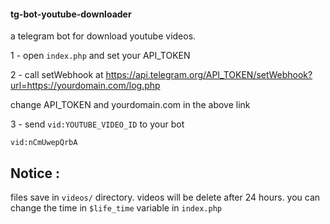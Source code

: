 #### tg-bot-youtube-downloader
a telegram bot for download youtube videos.

 1 - open `index.php` and set your API_TOKEN
 
 2 - call setWebhook at https://api.telegram.org/API_TOKEN/setWebhook?url=https://yourdomain.com/log.php 
 
 change API_TOKEN and yourdomain.com in the above link
 
 3 - send `vid:YOUTUBE_VIDEO_ID` to your bot


`vid:nCmUwepQrbA`

## Notice :

files save in `videos/` directory. videos will be delete after 24 hours. you can change the time in `$life_time` variable in `index.php`
